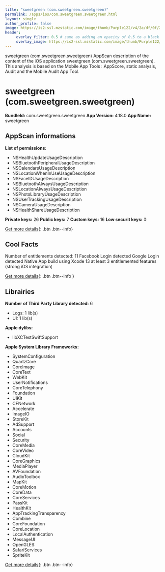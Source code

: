 ```yaml
---
title: "sweetgreen (com.sweetgreen.sweetgreen)"
permalink: /apps/ios/com.sweetgreen.sweetgreen.html
layout: single
author_profile: false
image: https://is2-ssl.mzstatic.com/image/thumb/Purple122/v4/2a/df/0f/2adf0f8f-c595-2fbc-93e0-4193a69ab6b9/AppIcon-1x_U007emarketing-0-7-0-0-85-220-0.png/512x512bb.jpg
header: 
     overlay_filter: 0.5 # same as adding an opacity of 0.5 to a black background
     overlay_image: https://is2-ssl.mzstatic.com/image/thumb/Purple122/v4/2a/df/0f/2adf0f8f-c595-2fbc-93e0-4193a69ab6b9/AppIcon-1x_U007emarketing-0-7-0-0-85-220-0.png/512x512bb.jpg
---
```

sweetgreen (com.sweetgreen.sweetgreen) AppScan description of the content of the iOS application sweetgreen (com.sweetgreen.sweetgreen). This analysis is based on the Mobile App Tools : AppScore, static analysis, Audit and the Mobile Audit App Tool.

# sweetgreen (com.sweetgreen.sweetgreen)

**BundleId:** com.sweetgreen.sweetgreen
**App Version:** 4.18.0
**App Name:** sweetgreen


## AppScan informations 

**List of permissions:** 
- NSHealthUpdateUsageDescription
- NSBluetoothPeripheralUsageDescription
- NSCalendarsUsageDescription
- NSLocationWhenInUseUsageDescription
- NSFaceIDUsageDescription
- NSBluetoothAlwaysUsageDescription
- NSLocationAlwaysUsageDescription
- NSPhotoLibraryUsageDescription
- NSUserTrackingUsageDescription
- NSCameraUsageDescription
- NSHealthShareUsageDescription
  
  
**Private keys:** 26
**Public keys:** 7
**Custom keys:** 16
**Low securit keys:** 0
  
[Get more details](/pricing.html){: .btn .btn--info}

## Cool Facts

Number of entitlements detected: 11
Facebook Login detected
Google Login detected
Native App
build using Xcode 13
at least 3 entitlemented features (strong iOS integration)
  
[Get more details](/pricing.html){: .btn .btn--info }

## Librairies 
**Number of Third Party Library detected:** 6
- Logs: 1 lib(s)
- UI: 1 lib(s)


**Apple dylibs:**
- libXCTestSwiftSupport


**Apple System Library Frameworks:**
- SystemConfiguration
- QuartzCore
- CoreImage
- CoreText
- WebKit
- UserNotifications
- CoreTelephony
- Foundation
- UIKit
- CFNetwork
- Accelerate
- ImageIO
- StoreKit
- AdSupport
- Accounts
- Social
- Security
- CoreMedia
- CoreVideo
- CloudKit
- CoreGraphics
- MediaPlayer
- AVFoundation
- AudioToolbox
- MapKit
- CoreMotion
- CoreData
- CoreServices
- PassKit
- HealthKit
- AppTrackingTransparency
- Combine
- CoreFoundation
- CoreLocation
- LocalAuthentication
- MessageUI
- OpenGLES
- SafariServices
- SpriteKit


  
[Get more details](/pricing.html){: .btn .btn--info}

